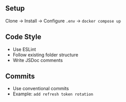 ## Setup

Clone → Install → Configure `.env` → `docker compose up`

## Code Style

- Use ESLint
- Follow existing folder structure
- Write JSDoc comments

## Commits

- Use conventional commits
- Example: `add refresh token rotation`
